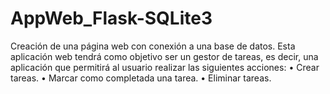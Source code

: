 # AppWeb_Flask-SQLite3
Creación de una página web con conexión a una base de datos. Esta aplicación web tendrá como objetivo ser un gestor de tareas, es decir, una aplicación que permitirá al usuario realizar
las siguientes acciones:
• Crear tareas.
• Marcar como completada una tarea.
• Eliminar tareas.
